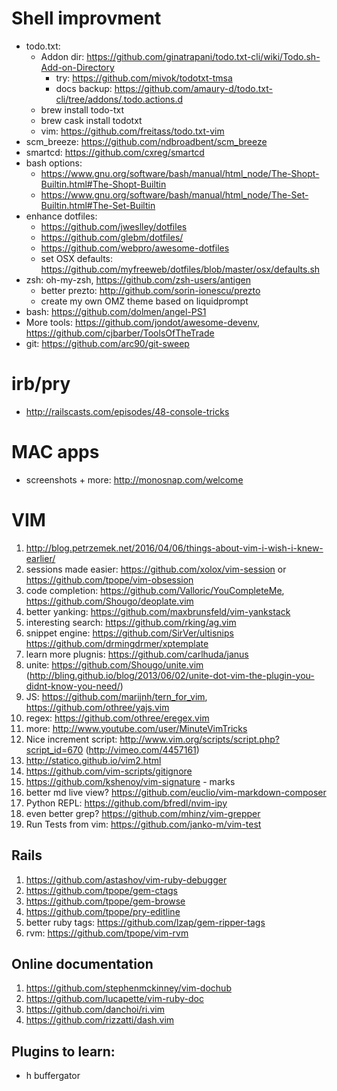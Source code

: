 
Shell improvment
================
* todo.txt:
  * Addon dir: https://github.com/ginatrapani/todo.txt-cli/wiki/Todo.sh-Add-on-Directory
    * try: https://github.com/mivok/todotxt-tmsa
    * docs backup: https://github.com/amaury-d/todo.txt-cli/tree/addons/.todo.actions.d
  * brew install todo-txt
  * brew cask install todotxt
  * vim: https://github.com/freitass/todo.txt-vim
* scm_breeze: https://github.com/ndbroadbent/scm_breeze
* smartcd: https://github.com/cxreg/smartcd
* bash options:
  * https://www.gnu.org/software/bash/manual/html_node/The-Shopt-Builtin.html#The-Shopt-Builtin
  * https://www.gnu.org/software/bash/manual/html_node/The-Set-Builtin.html#The-Set-Builtin
* enhance dotfiles:
  * https://github.com/jweslley/dotfiles
  * https://github.com/glebm/dotfiles/
  * https://github.com/webpro/awesome-dotfiles
  * set OSX defaults: https://github.com/myfreeweb/dotfiles/blob/master/osx/defaults.sh
* zsh: oh-my-zsh, https://github.com/zsh-users/antigen
  * better prezto: http://github.com/sorin-ionescu/prezto
  * create my own OMZ theme based on liquidprompt
* bash: https://github.com/dolmen/angel-PS1
* More tools: https://github.com/jondot/awesome-devenv, https://github.com/cjbarber/ToolsOfTheTrade
* git: https://github.com/arc90/git-sweep

irb/pry
=======
* http://railscasts.com/episodes/48-console-tricks

MAC apps
========
* screenshots + more: http://monosnap.com/welcome


VIM
===
1. http://blog.petrzemek.net/2016/04/06/things-about-vim-i-wish-i-knew-earlier/
2. sessions made easier: https://github.com/xolox/vim-session or https://github.com/tpope/vim-obsession
3. code completion: https://github.com/Valloric/YouCompleteMe, https://github.com/Shougo/deoplate.vim
4. better yanking: https://github.com/maxbrunsfeld/vim-yankstack
5. interesting search: https://github.com/rking/ag.vim
6. snippet engine: https://github.com/SirVer/ultisnips
                   https://github.com/drmingdrmer/xptemplate
7. learn more plugnis: https://github.com/carlhuda/janus
8. unite: https://github.com/Shougo/unite.vim (http://bling.github.io/blog/2013/06/02/unite-dot-vim-the-plugin-you-didnt-know-you-need/)
10. JS: https://github.com/marijnh/tern_for_vim, https://github.com/othree/yajs.vim
11. regex: https://github.com/othree/eregex.vim
12. more: http://www.youtube.com/user/MinuteVimTricks
13. Nice increment script: http://www.vim.org/scripts/script.php?script_id=670 (http://vimeo.com/4457161)
14. http://statico.github.io/vim2.html
15. https://github.com/vim-scripts/gitignore
17. https://github.com/kshenoy/vim-signature - marks
19. better md live view? https://github.com/euclio/vim-markdown-composer
20. Python REPL: https://github.com/bfredl/nvim-ipy
21. even better grep? https://github.com/mhinz/vim-grepper
22. Run Tests from vim: https://github.com/janko-m/vim-test

Rails
-----
1. https://github.com/astashov/vim-ruby-debugger
2. https://github.com/tpope/gem-ctags
3. https://github.com/tpope/gem-browse
4. https://github.com/tpope/pry-editline
5. better ruby tags: https://github.com/lzap/gem-ripper-tags
6. rvm: https://github.com/tpope/vim-rvm

Online documentation
--------------------
1. https://github.com/stephenmckinney/vim-dochub
2. https://github.com/lucapette/vim-ruby-doc
3. https://github.com/danchoi/ri.vim
4. https://github.com/rizzatti/dash.vim

Plugins to learn:
-----------------
* h buffergator
